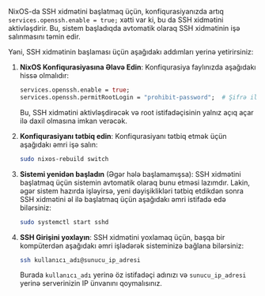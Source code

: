 NixOS-da SSH xidmətini başlatmaq üçün, konfiqurasiyanızda artıq `services.openssh.enable = true;` xətti var ki, bu da SSH xidmətini aktivləşdirir. Bu, sistem başladıqda avtomatik olaraq SSH xidmətinin işə salınmasını təmin edir.

Yəni, SSH xidmətinin başlaması üçün aşağıdakı addımları yerinə yetirirsiniz:

1. **NixOS Konfiqurasiyasına Əlavə Edin**:
   Konfiqurasiya faylınızda aşağıdakı hissə olmalıdır:

   ```nix
   services.openssh.enable = true;
   services.openssh.permitRootLogin = "prohibit-password";  # Şifrə ilə root girişini məhdudlaşdırır
   ```

   Bu, SSH xidmətini aktivləşdirəcək və root istifadəçisinin yalnız açıq açar ilə daxil olmasına imkan verəcək.

2. **Konfiqurasiyanı tətbiq edin**:
   Konfiqurasiyanı tətbiq etmək üçün aşağıdakı əmri işə salın:

   ```bash
   sudo nixos-rebuild switch
   ```

3. **Sistemi yenidən başladın** (Əgər hələ başlamamışsa):
   SSH xidmətini başlatmaq üçün sistemin avtomatik olaraq bunu etməsi lazımdır. Lakin, əgər sistem hazırda işləyirsə, yeni dəyişiklikləri tətbiq etdikdən sonra SSH xidmətini əl ilə başlatmaq üçün aşağıdakı əmri istifadə edə bilərsiniz:

   ```bash
   sudo systemctl start sshd
   ```

4. **SSH Girişini yoxlayın**:
   SSH xidmətini yoxlamaq üçün, başqa bir kompüterdən aşağıdakı əmri işlədərək sisteminizə bağlana bilərsiniz:

   ```bash
   ssh kullanıcı_adı@sunucu_ip_adresi
   ```

   Burada `kullanıcı_adı` yerinə öz istifadəçi adınızı və `sunucu_ip_adresi` yerinə serverinizin IP ünvanını qoymalısınız.

